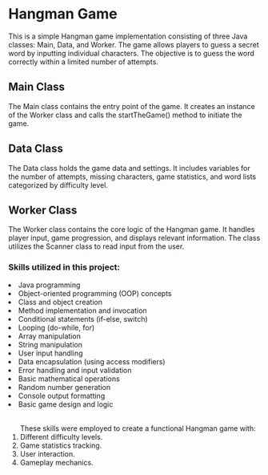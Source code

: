 # Hangman Game
This is a simple Hangman game implementation consisting of three Java classes: Main, Data, and Worker.
The game allows players to guess a secret word by inputting individual characters.
The objective is to guess the word correctly within a limited number of attempts.
## Main Class
The Main class contains the entry point of the game. It creates an instance of the Worker class and calls the startTheGame() method to initiate the game.
## Data Class
The Data class holds the game data and settings.
It includes variables for the number of attempts, missing characters, game statistics, and word lists categorized by difficulty level.
## Worker Class
The Worker class contains the core logic of the Hangman game.
It handles player input, game progression, and displays relevant information.
The class utilizes the Scanner class to read input from the user.

### Skills utilized in this project:
<ul></ul>
<li>Java programming</li>
<li>Object-oriented programming (OOP) concepts</li>
<li>Class and object creation</li>
<li>Method implementation and invocation</li>
<li>Conditional statements (if-else, switch)</li>
<li>Looping (do-while, for)</li>
<li>Array manipulation</li>
<li>String manipulation</li>
<li>User input handling</li>
<li>Data encapsulation (using access modifiers)</li>
<li>Error handling and input validation</li>
<li>Basic mathematical operations</li>
<li>Random number generation</li>
<li>Console output formatting</li>
<li>Basic game design and logic</li>
</ul>
<br>
<ol>
These skills were employed to create a functional Hangman game with:
<li>Different difficulty levels.</li>
<li>Game statistics tracking.</li>
<li>User interaction.</li>
<li>Gameplay mechanics.</li>
</ol>
